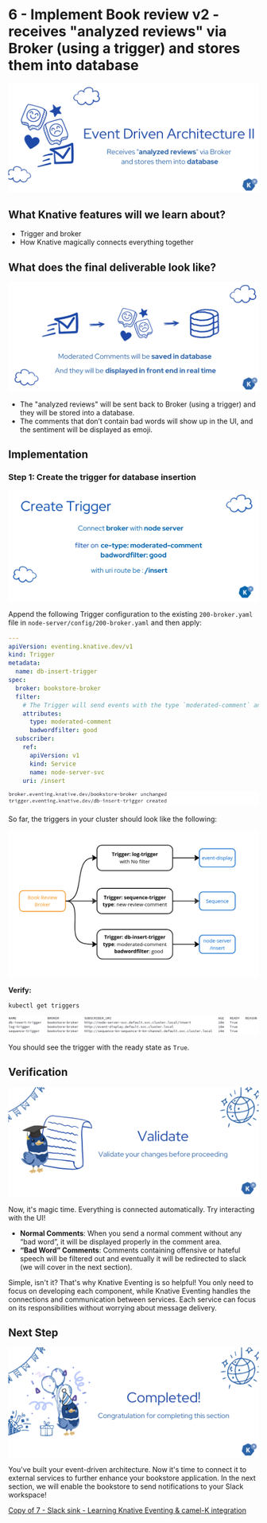 
# **6 - Implement Book review v2 - receives "analyzed reviews" via Broker (using a trigger) and stores them into database**

![Image](images/image4.png)

## **What Knative features will we learn about?**

- Trigger and broker
- How Knative magically connects everything together

## **What does the final deliverable look like?**

![Image](images/image6.png)

- The "analyzed reviews" will be sent back to Broker (using a trigger) and they will be stored into a database.
- The comments that don’t contain bad words will show up in the UI, and the sentiment will be displayed as emoji.

## **Implementation**

### **Step 1: Create the trigger for database insertion**

![Image](images/image3.png)

Append the following Trigger configuration to the existing `200-broker.yaml` file in `node-server/config/200-broker.yaml` and then apply:

```yaml
---
apiVersion: eventing.knative.dev/v1
kind: Trigger
metadata:
  name: db-insert-trigger
spec:
  broker: bookstore-broker
  filter:
    # The Trigger will send events with the type `moderated-comment` and badwordfilter `good`
    attributes:
      type: moderated-comment
      badwordfilter: good
  subscriber:
    ref:
      apiVersion: v1
      kind: Service
      name: node-server-svc
    uri: /insert
```

![Image](images/image7.png)

So far, the triggers in your cluster should look like the following:

![Image](images/image5.png)

**Verify:**

```shell
kubectl get triggers
```

![Image](images/image2.png)

You should see the trigger with the ready state as `True`.

## **Verification**

![Image](images/image1.png)

Now, it's magic time. Everything is connected automatically. Try interacting with the UI!

- **Normal Comments**: When you send a normal comment without any “bad word”, it will be displayed properly in the comment area.
- **“Bad Word” Comments**: Comments containing offensive or hateful speech will be filtered out and eventually it will be redirected to slack (we will cover in the next section).

Simple, isn't it? That's why Knative Eventing is so helpful! You only need to focus on developing each component, while Knative Eventing handles the connections and communication between services. Each service can focus on its responsibilities without worrying about message delivery.

## **Next Step**

![Image](images/image8.png)

You've built your event-driven architecture. Now it's time to connect it to external services to further enhance your bookstore application. In the next section, we will enable the bookstore to send notifications to your Slack workspace!

[Copy of 7 - Slack sink - Learning Knative Eventing & camel-K integration](https://www.google.com/url?q=https://docs.google.com/document/d/1gBcX52SxwMupgC_KVQtc5eoIxH6LPP9WR6MXWxja_6c/edit%23heading%3Dh.c3ftz2uxlpje&sa=D&source=editors&ust=1717684295813269&usg=AOvVaw0341k6mvymQyQ9uvKKXDl5)
```

